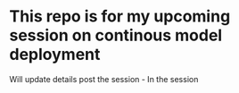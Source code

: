 # This repo is for my upcoming session on continous model deployment
Will update details post the session - In the session

